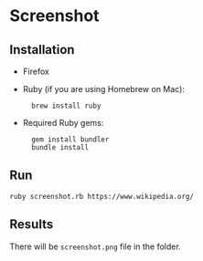 # Screenshot

## Installation

- Firefox

- Ruby (if you are using Homebrew on Mac):

        brew install ruby

- Required Ruby gems:

        gem install bundler
        bundle install

## Run

    ruby screenshot.rb https://www.wikipedia.org/

## Results

There will be `screenshot.png` file in the folder.
